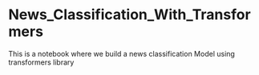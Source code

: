 # News_Classification_With_Transformers
This is a notebook where we build a news classification Model using transformers library
